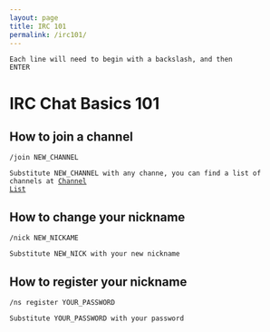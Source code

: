 ```yaml
---
layout: page
title: IRC 101
permalink: /irc101/
---
```


<code>Each line will need to begin with a backslash, and then ENTER</code>

IRC Chat Basics 101
===================

How to join a channel
-----
<code>/join NEW_CHANNEL</code>

<code>Substitute NEW_CHANNEL with any channe, you can find a list of channels at [Channel List](https://worldgenesis.github.io/channels)</code>

How to change your nickname
------
<code>/nick NEW_NICKAME</code>

<code>Substitute NEW_NICK with your new nickname</code>

How to register your nickname
------
<code>/ns register YOUR_PASSWORD</code>

<code>Substitute YOUR_PASSWORD with your password</code>
